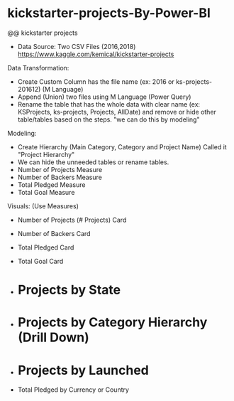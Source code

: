 # kickstarter-projects-By-Power-BI

@@ kickstarter projects

- Data Source: Two CSV Files (2016,2018)
https://www.kaggle.com/kemical/kickstarter-projects


Data Transformation:
- Create Custom Column has the file name (ex: 2016 or ks-projects-201612) (M Language)
- Append (Union) two files using M Language (Power Query)
- Rename the table that has the whole data with clear name (ex: KSProjects, ks-projects, Projects, AllDate) and remove or hide other table/tables based on the steps. "we can do this by modeling"

Modeling:
- Create Hierarchy (Main Category, Category and Project Name) Called it "Project Hierarchy"  
- We can hide the unneeded tables or rename tables.
- Number of Projects Measure
- Number of Backers Measure
- Total Pledged Measure 
- Total Goal Measure

Visuals: (Use Measures)
- Number of Projects (# Projects) Card
- Number of Backers Card
- Total Pledged Card
- Total Goal Card

- # Projects by State
- # Projects by Category Hierarchy (Drill Down)
- # Projects by Launched
- Total Pledged by Currency or Country

